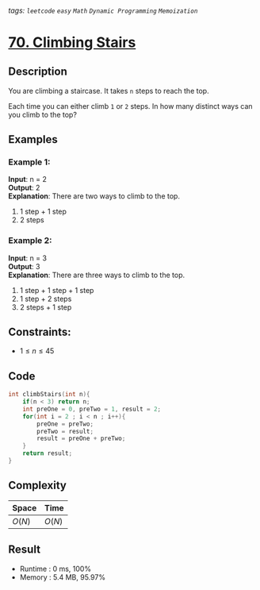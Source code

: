 ###### tags: `leetcode` `easy` `Math` `Dynamic Programming` `Memoization`
# [70. Climbing Stairs](https://leetcode.com/problems/climbing-stairs/description/)

## Description

You are climbing a staircase. It takes `n` steps to reach the top.  

Each time you can either climb `1` or `2` steps. In how many distinct ways can you climb to the top?  

## Examples
### Example 1:

**Input**: n = 2  
**Output**: 2  
**Explanation**: There are two ways to climb to the top.  
1. 1 step + 1 step  
2. 2 steps  

### Example 2:

**Input**: n = 3  
**Output**: 3  
**Explanation**: There are three ways to climb to the top.  
1. 1 step + 1 step + 1 step  
2. 1 step + 2 steps  
3. 2 steps + 1 step 

## Constraints:

- $1 \leq n \leq 45$

## Code

```c
int climbStairs(int n){
    if(n < 3) return n;
    int preOne = 0, preTwo = 1, result = 2;
    for(int i = 2 ; i < n ; i++){
        preOne = preTwo;
        preTwo = result;
        result = preOne + preTwo;
    }
    return result;
}
```

## Complexity

|Space |Time  |
|-     |-     |
|$O(N)$|$O(N)$|

## Result

- Runtime : 0 ms, 100%  
- Memory : 5.4 MB, 95.97%  